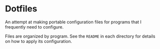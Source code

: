 # Dotfiles

An attempt at making portable configuration files for programs that I frequently
need to configure.

Files are organized by program.  See the `README` in each directory for details
on how to apply its configuration.
